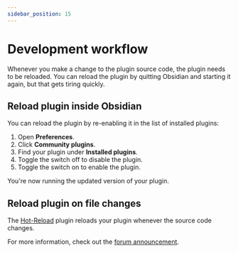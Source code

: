 ```yaml
---
sidebar_position: 15
---
```


# Development workflow

Whenever you make a change to the plugin source code, the plugin needs to be reloaded. You can reload the plugin by quitting Obsidian and starting it again, but that gets tiring quickly.

## Reload plugin inside Obsidian

You can reload the plugin by re-enabling it in the list of installed plugins:

1. Open **Preferences**.
2. Click **Community plugins**.
3. Find your plugin under **Installed plugins**.
4. Toggle the switch off to disable the plugin.
5. Toggle the switch on to enable the plugin.

You're now running the updated version of your plugin.

## Reload plugin on file changes

The [Hot-Reload](https://github.com/pjeby/hot-reload) plugin reloads your plugin whenever the source code changes.

For more information, check out the [forum announcement](https://forum.obsidian.md/t/plugin-release-for-developers-hot-reload-the-plugin-s-youre-developing/12185).
